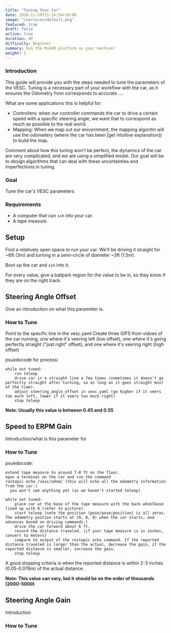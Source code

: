 ```yaml
---
title: "Tuning Your Car"
date: 2018-11-28T15:14:54+10:00
image: "/services/default.png"
featured: true
draft: false
active: true
duration: 60
difficulty: Beginner
summary: Run the MuSHR platform on your machine!
weight: 1
---
```


### Introduction
This guide will provide you with the steps needed to tune the parameters of the VESC. Tuning is a necessary part of your workflow with the car, as it ensures the Odometry from corresponds to accurate ....

What are some applications this is helpful for:
- Controllers: when our controller commands the car to drive a certain speed with a specific steering angle, we want that to correspond as much as possible to the real world.
- Mapping: When we map out our enivornment, the mapping algoritm will use the odometery (where the car has been [get intuitive explanation]) to build the map.

Comment about how this tuning won't be perfect, the dynamics of the car are very complicated, and we are using a simplified model. Our goal will be to design algorithms that can deal with these uncertainties and imperfections in tuning.

### Goal 
Tune the car's VESC parameters

### Requirements

- A computer that can `ssh` into your car.
- A tape measure.

## Setup

Find a relatively open space to run your car. We'll be driving it straight for ~6ft (3m) and turning in a semi-circle of diameter ~3ft (1.5m).

Boot up the car and `ssh` into it.

For every value, give a ballpark region for the value to be in, so they know if they are on the right track.

## Steering Angle Offset

Give an introduction on what this parameter is.

### How to Tune
Point to the specific line in the vesc.yaml
Create three GIFS from vidoes of the car running, one where it's veering left (low offset), one where it's going perfectly straight ("just right" offset), and one where it's veering right (high offset)

psuedocode for process:
```
while not tuned:
    run teleop
    drive car in a straight line a few times (sometimes it doesn't go perfectly straight after turning, so as long as it goes straight most of the time).
    adjust steering_angle_offset in vesc.yaml (go higher if it veers too much left, lower if it veers too much right)
    stop teleop
```

**Note: Usually this value is between 0.45 and 0.55**

## Speed to ERPM Gain

Introduction/what is this parameter for

### How to Tune

psuedocode:
```
extend tape measure to around 7-8 ft on the floor.
open a terminal on the car and run the command
rostopic echo /vesc/odom/ (this will echo all the odometry information from the car.)
  you won't see anything yet (as we haven't started teleop)

while not tuned:
    place car at the base of the tape measure with the back wheelbase lined up with 0 (refer to picture).
    start teleop (note the position (pose/pose/position) is all zeros. The odometry postion starts at (0, 0, 0) when the car starts, and advances based on driving commands.)
    drive the car forward about 6 ft.
    record the distance traveled. (if your tape measure is in inches, convert to meters)
    compare to output of the rostopic echo command. If the reported distance traveled is larger than the actual, decrease the gain, if the reported distance is smaller, increase the gain.
    stop teleop
```

A good stopping criteria is when the reported distance is within 2-3 inches (0.05-0.076m) of the actual distance.

**Note: This value can vary, but it should be on the order of thousands (2000-5000)**

## Steering Angle Gain

Introduction

### How to Tune

